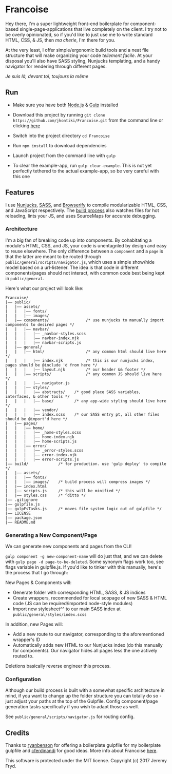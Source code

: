 # Francoise

Hey there, I'm a super lightweight front-end boilerplate for component-based single-page-applications that live  completely on the client. I try not to be overly opinionated, so if you'd like to just use me to write standard HTML, CSS, & JS, then _ma cherie_, I'm there for you.

At the very least, I offer simple/ergonomic build tools and a neat file structure that will make organizing your code _tellement facile_. At your disposal you'll also have SASS styling, Nunjucks templating, and a handy navigator for rendering through different pages.


_Je suis là, devant toi, toujours la même_


## Run

* Make sure you have both [Node.js](http://nodejs.org) & [Gulp](http://gulpjs.com) installed
* Download this project by running `git clone https://github.com/jkontiki/Francoise.git` from the command line or clicking [here](https://github.com/jkontiki/Francoise/master.zip)
* Switch into the project directory `cd Francoise`
* Run `npm install` to download dependencies
* Launch project from the command line with `gulp`


* To clear the example-app, run `gulp clear-example`. This is not yet perfectly tethered to the actual example-app, so be very careful with this one


## Features

I use [Nunjucks](https://github.com/mozilla/nunjucks), [SASS](http://sass-lang.com/), and [Browserify](http://browserify.org/) to compile modularizable HTML, CSS, and JavaScript respectively. The [build process](https://github.com/JKonTiki/Francoise/blob/master/gulpfile.js) also watches files for hot reloading, lints your JS, and uses SourceMaps for accurate debugging.


### Architecture

I'm a big fan of breaking code up into components. By cohabitating a module's HTML, CSS, and JS, your code is unentagnled by design and easy to reuse elsewhere. The only difference between a `component` and a `page` is that the latter are meant to be routed through `public/general/scripts/navigator.js`, which uses a simple show/hide model based on a url-listener. The idea is that code in different components/pages should not interact, with common code best being kept in `public/general`.

Here's what our project will look like:

```
Francoise/
|—— public/
|   |—— assets/
|   |   |—— fonts/
|   |   |—— images/
|   |—— components/                /* use nunjucks to manually import components to desired pages */
|   |   |—— navbar/
|   |   |   |—— _navbar-styles.scss
|   |   |   |—— navbar-index.njk
|   |   |   |—— navbar-scripts.js
|   |—— general/
|   |   |—— html/                  /* any common html should live here */
|   |   |   |—— index.njk          /* this is our nunjucks index, pages should be @include 'd from here */
|   |   |   |—— layout.njk         /* our header && footer */
|   |   |—— scripts/               /* any common JS should live here */
|   |   |   |—— navigator.js
|   |   |—— styles/
|   |   |   |—— abstracts/    /* good place SASS variables, interfaces, & other tools */
|   |   |   |—— base/         /* any app-wide styling should live here */
|   |   |   |—— vendor/
|   |   |   |—— index.scss    /* our SASS entry pt, all other files should be @import'd here */
|   |—— pages/
|   |   |—— home/
|   |   |   |—— _home-styles.scss
|   |   |   |—— home-index.njk
|   |   |   |—— home-scripts.js
|   |   |—— error/
|   |   |   |—— _error-styles.scss
|   |   |   |—— error-index.njk
|   |   |   |—— error-scripts.js
|—— build/             /* for production. use 'gulp deploy' to compile */
|   |—— assets/
|   |   |—— fonts/
|   |   |—— images/    /* build process will compress images */
|   |—— index.html
|   |—— scripts.js     /* this will be minified */
|   |—— styles.css     /* ^ditto */
|—— .gitignore
|—— gulpfile.js
|—— gulpFsTasks.js     /* moves file system logic out of gulpfile */
|—— LICENSE
|—— package.json
|—— README.md
```


### Generating a New Component/Page

We can generate new components and pages from the CLI!

`gulp component -g new-component-name` will do just that, and we can delete with `gulp page -d page-to-be-deleted`. Some synonym flags work too, see flags variable in gulpfile.js. If you'd like to tinker with this manually, here's the process that I go through:

New Pages & Components will:
* Generate folder with corresponding HTML, SASS, & JS indices
* Create wrappers, recommended for local scopage of new SASS & HTML code (JS can be required/imported node-style modules)
* Import new stylesheet^^ to our main SASS index at `public/general/styles/index.scss`

In addition, new Pages will:
* Add a new route to our navigator, corresponding to the aforementioned wrapper's ID
* Automatically adds new HTML to our Nunjucks index (do this manually for components). Our navigator hides all pages less the one actively routed to.

Deletions basically reverse engineer this process.


### Configuration

Although our build process is built with a somewhat specific architecture in mind, if you want to change up the folder structure you can totally do so - just adjust your paths at the top of the Gulpfile. Config component/page generation tasks specifically if you wish to adapt those as well.

See `public/general/scripts/navigator.js` for routing config.


## Credits

Thanks to [ryanbenson](https://github.com/ryanbenson/Harvest) for offering a boilerplate gulpfile for my boilerplate gulpfile and [cferdinandi](https://github.com/cferdinandi/gulp-boilerplate) for good ideas. More info about Francoise [here](https://www.youtube.com/watch?v=_V-b8QIYOpM).

This software is protected under the MIT license. Copyright (c) 2017 Jeremy Fryd.
